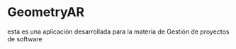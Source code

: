 # GeometryAR
esta es una aplicación desarrollada para la materia de Gestión de proyectos de software 
